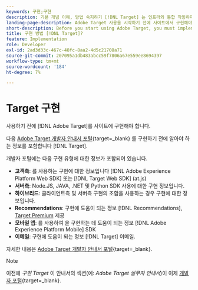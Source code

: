```yaml
---
keywords: 구현;구현
description: 기본 개념 이해, 방법 숙지하기 [!DNL Target] 는 인프라와 통합 작동하며 방문자를 추적하는 방법을 이해합니다.
landing-page-description: Adobe Target 사용을 시작하기 전에 사이트에서 구현해야 합니다.
short-description: Before you start using Adobe Target, you must implement it on your site.
title: 구현 방법 [!DNL Target]?
feature: Implementation
role: Developer
exl-id: 2ad3d33c-467c-48fc-8aa2-4d5c21708a71
source-git-commit: 207095a1db483abcc59f7806a67e559ee8694397
workflow-type: tm+mt
source-wordcount: '184'
ht-degree: 7%

---
```


# Target 구현

사용하기 전에 [!DNL Adobe Target]를 사이트에 구현해야 합니다.

다음 [Adobe Target 개발자 안내서 포털](https://developer.adobe.com/target/){target=_blank} 를 구현하기 전에 알아야 하는 정보를 포함합니다 [!DNL Target].

개발자 포털에는 다음 구현 유형에 대한 정보가 포함되어 있습니다.

* **고객측**: 를 사용하는 구현에 대한 정보입니다 [!DNL Adobe Experience Platform Web SDK] 또는 [!DNL Target Web SDK] (at.js)
* **서버측**: Node.JS, JAVA, .NET 및 Python SDK 사용에 대한 구현 정보입니다.
* **하이브리드**: 클라이언트측 및 서버측 구현의 조합을 사용하는 경우 구현에 대한 정보입니다.
* **Recommendations**: 구현에 도움이 되는 정보 [!DNL Recommendations], [Target Premium](/help/main/c-intro/intro.md#premium) 제공
* **모바일 앱**: 를 사용하여 을 구현하는 데 도움이 되는 정보 [!DNL Adobe Experience Platform Mobile] SDK
* **이메일**: 구현에 도움이 되는 정보 [!DNL Target] 이메일.

자세한 내용은 [Adobe Target 개발자 안내서 포털](https://developer.adobe.com/target/){target=_blank}.

>[!NOTE]
>
>이전에 *구현 Target* 이 안내서의 섹션(예: *Adobe Target 실무자 안내서*)이 이제 [개발자 포털](https://developer.adobe.com/target/){target=_blank}.




